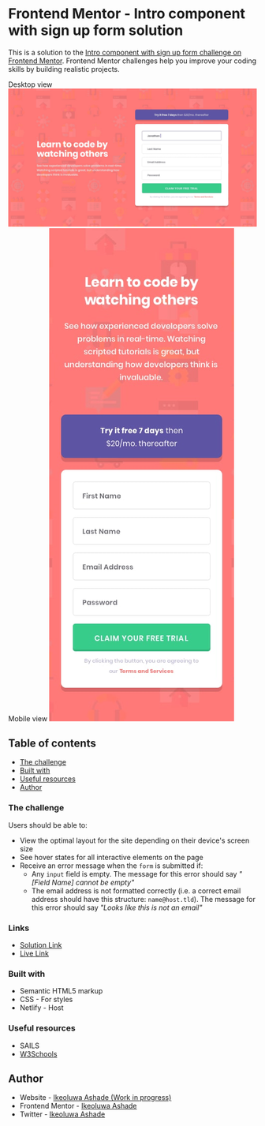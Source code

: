 # Frontend Mentor - Intro component with sign up form solution

This is a solution to the [Intro component with sign up form challenge on Frontend Mentor](https://www.frontendmentor.io/challenges/intro-component-with-signup-form-5cf91bd49edda32581d28fd1). Frontend Mentor challenges help you improve your coding skills by building realistic projects. 

Desktop view ![](https://github.com/IkeoluwaAshade/sign-up-form/blob/main/design/desktop-design.jpg)
Mobile view ![](https://github.com/IkeoluwaAshade/sign-up-form/blob/main/design/mobile-design.jpg)

## Table of contents

  - [The challenge](#the-challenge)
  - [Built with](#built-with)
  - [Useful resources](#useful-resources)
- [Author](#author)

### The challenge

Users should be able to:

- View the optimal layout for the site depending on their device's screen size
- See hover states for all interactive elements on the page
- Receive an error message when the `form` is submitted if:
  - Any `input` field is empty. The message for this error should say *"[Field Name] cannot be empty"*
  - The email address is not formatted correctly (i.e. a correct email address should have this structure: `name@host.tld`). The message for this error should say *"Looks like this is not an email"*


### Links

- [Solution Link](https://github.com/IkeoluwaAshade/Frontend-Mentor-Challenges/edit/main/intro-component-with-signup-form-master/my-app/)
- [Live Link](https://iridescent-palmier-589d58.netlify.app/)

### Built with

- Semantic HTML5 markup
- CSS - For styles
- Netlify - Host


### Useful resources

- SAILS
- [W3Schools](https://www.W3schools.com)
  
## Author

- Website - [Ikeoluwa Ashade (Work in progress)](https://ikeoluwaashade-com.vercel.app/)
- Frontend Mentor - [Ikeoluwa Ashade](https://www.frontendmentor.io/profile/@IkeoluwaAshade)
- Twitter - [Ikeoluwa Ashade](https://www.twitter.com/@IkeoluwaAshade)

